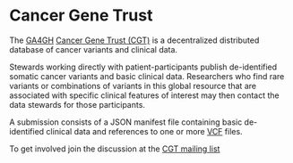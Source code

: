 # Cancer Gene Trust

The [GA4GH](http://ga4gh.org/#/cancergenetrust) [Cancer Gene Trust (CGT)](https://github.com/ga4gh/CGT/blob/master/docs/background.md) is a decentralized 
distributed database of cancer variants and clinical data.

Stewards working directly with patient-participants publish de-identified somatic 
cancer variants and basic clinical data. Researchers who find rare variants 
or combinations of variants in this global resource that are associated with 
specific clinical features of interest may then contact the data stewards 
for those participants.

A submission consists of a JSON manifest file containing basic de-identified 
clinical data and references to one or more [VCF](https://en.wikipedia.org/wiki/Variant_Call_Format) 
files. 

To get involved join the discussion at the [CGT mailing list](https://groups.google.com/a/genomicsandhealth.org/forum/#!forum/ga4gh-cgt)
